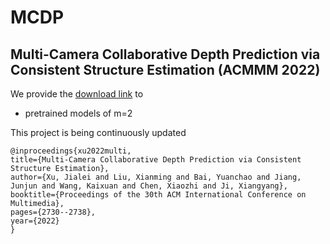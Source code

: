 MCDP
====
Multi-Camera Collaborative Depth Prediction via Consistent Structure Estimation (ACMMM 2022)
-----
We provide the [download link](https://drive.google.com/drive/folders/1ZmqE9BeJuzipzhFAHYd6jDhBYdAtftBN?usp=share_link) to
-  pretrained models of m=2

This project is being continuously updated

    @inproceedings{xu2022multi,
    title={Multi-Camera Collaborative Depth Prediction via Consistent Structure Estimation},
    author={Xu, Jialei and Liu, Xianming and Bai, Yuanchao and Jiang, Junjun and Wang, Kaixuan and Chen, Xiaozhi and Ji, Xiangyang},
    booktitle={Proceedings of the 30th ACM International Conference on Multimedia},
    pages={2730--2738},
    year={2022}
    }